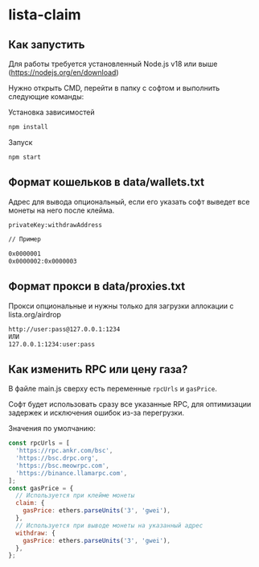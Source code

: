 # lista-claim

## Как запустить
Для работы требуется установленный Node.js v18 или выше (https://nodejs.org/en/download)

Нужно открыть CMD, перейти в папку с софтом и выполнить следующие команды:

Установка зависимостей
```bash
npm install
```

Запуск
```bash
npm start
```

## Формат кошельков в data/wallets.txt

Адрес для вывода опциональный, если его указать софт выведет все монеты на него после клейма.

```txt
privateKey:withdrawAddress

// Пример

0x0000001
0x0000002:0x0000003
```

## Формат прокси в data/proxies.txt

Прокси опциональные и нужны только для загрузки аллокации с lista.org/airdrop

```txt
http://user:pass@127.0.0.1:1234
ИЛИ
127.0.0.1:1234:user:pass
```

## Как изменить RPC или цену газа?
В файле main.js сверху есть переменные `rpcUrls` и `gasPrice`.

Софт будет использовать сразу все указанные RPC, для оптимизации задержек и исключения ошибок из-за перегрузки.

Значения по умолчанию:
```js
const rpcUrls = [
  'https://rpc.ankr.com/bsc',
  'https://bsc.drpc.org',
  'https://bsc.meowrpc.com',
  'https://binance.llamarpc.com',
];
const gasPrice = {
  // Используется при клейме монеты
  claim: {
    gasPrice: ethers.parseUnits('3', 'gwei'),
  },
  // Используется при выводе монеты на указанный адрес
  withdraw: {
    gasPrice: ethers.parseUnits('3', 'gwei'),
  },
};
```
